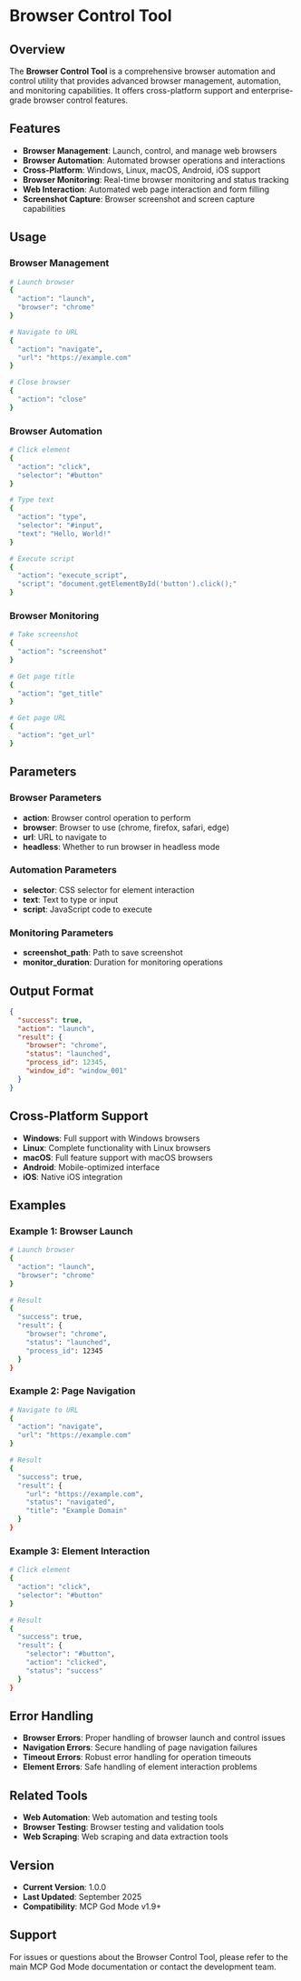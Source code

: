 # Browser Control Tool

## Overview
The **Browser Control Tool** is a comprehensive browser automation and control utility that provides advanced browser management, automation, and monitoring capabilities. It offers cross-platform support and enterprise-grade browser control features.

## Features
- **Browser Management**: Launch, control, and manage web browsers
- **Browser Automation**: Automated browser operations and interactions
- **Cross-Platform**: Windows, Linux, macOS, Android, iOS support
- **Browser Monitoring**: Real-time browser monitoring and status tracking
- **Web Interaction**: Automated web page interaction and form filling
- **Screenshot Capture**: Browser screenshot and screen capture capabilities

## Usage

### Browser Management
```bash
# Launch browser
{
  "action": "launch",
  "browser": "chrome"
}

# Navigate to URL
{
  "action": "navigate",
  "url": "https://example.com"
}

# Close browser
{
  "action": "close"
}
```

### Browser Automation
```bash
# Click element
{
  "action": "click",
  "selector": "#button"
}

# Type text
{
  "action": "type",
  "selector": "#input",
  "text": "Hello, World!"
}

# Execute script
{
  "action": "execute_script",
  "script": "document.getElementById('button').click();"
}
```

### Browser Monitoring
```bash
# Take screenshot
{
  "action": "screenshot"
}

# Get page title
{
  "action": "get_title"
}

# Get page URL
{
  "action": "get_url"
}
```

## Parameters

### Browser Parameters
- **action**: Browser control operation to perform
- **browser**: Browser to use (chrome, firefox, safari, edge)
- **url**: URL to navigate to
- **headless**: Whether to run browser in headless mode

### Automation Parameters
- **selector**: CSS selector for element interaction
- **text**: Text to type or input
- **script**: JavaScript code to execute

### Monitoring Parameters
- **screenshot_path**: Path to save screenshot
- **monitor_duration**: Duration for monitoring operations

## Output Format
```json
{
  "success": true,
  "action": "launch",
  "result": {
    "browser": "chrome",
    "status": "launched",
    "process_id": 12345,
    "window_id": "window_001"
  }
}
```

## Cross-Platform Support
- **Windows**: Full support with Windows browsers
- **Linux**: Complete functionality with Linux browsers
- **macOS**: Full feature support with macOS browsers
- **Android**: Mobile-optimized interface
- **iOS**: Native iOS integration

## Examples

### Example 1: Browser Launch
```bash
# Launch browser
{
  "action": "launch",
  "browser": "chrome"
}

# Result
{
  "success": true,
  "result": {
    "browser": "chrome",
    "status": "launched",
    "process_id": 12345
  }
}
```

### Example 2: Page Navigation
```bash
# Navigate to URL
{
  "action": "navigate",
  "url": "https://example.com"
}

# Result
{
  "success": true,
  "result": {
    "url": "https://example.com",
    "status": "navigated",
    "title": "Example Domain"
  }
}
```

### Example 3: Element Interaction
```bash
# Click element
{
  "action": "click",
  "selector": "#button"
}

# Result
{
  "success": true,
  "result": {
    "selector": "#button",
    "action": "clicked",
    "status": "success"
  }
}
```

## Error Handling
- **Browser Errors**: Proper handling of browser launch and control issues
- **Navigation Errors**: Secure handling of page navigation failures
- **Timeout Errors**: Robust error handling for operation timeouts
- **Element Errors**: Safe handling of element interaction problems

## Related Tools
- **Web Automation**: Web automation and testing tools
- **Browser Testing**: Browser testing and validation tools
- **Web Scraping**: Web scraping and data extraction tools

## Version
- **Current Version**: 1.0.0
- **Last Updated**: September 2025
- **Compatibility**: MCP God Mode v1.9+

## Support
For issues or questions about the Browser Control Tool, please refer to the main MCP God Mode documentation or contact the development team.
